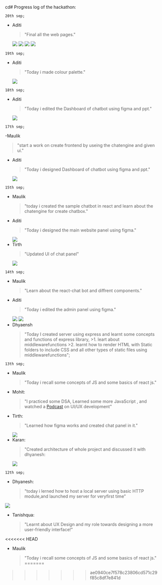 cd# Progress log of the hackathon:

```
20th sep;
```
- Aditi
     >"Final all the web pages."
     <img src="./Images/Panel/page1.jpg">
     <img src="./Images/Panel/page2.jpg">
     <img src="./Images/Panel/page3.jpg">
     <img src="./Images/Panel/page4.jpg">
```
19th sep;
```
- Aditi
     >"Today i made colour palette."
     <img src="./Images/Aditi/palette.jpg">
```
18th sep;
```
- Aditi
     >"Today i edited the Dashboard of chatbot using figma and ppt."
     <img src="./Images/Aditi/web6.jpg">
```
17th sep;
```
-Maulik
   >"start a work on create frontend by useing the chatengine and given ui."
   
- Aditi
     >"Today i designed Dashboard of chatbot using figma and ppt."
     <img src="./Images/Aditi/web5.jpg">
```
15th sep;
```
- Maulik
     >"today i created the sample chatbot in react and learn about the chatengine for create chatbox."
- Aditi
     >"Today i designed the main website panel using figma."
     <img src="./Images/Aditi/web4.jpg">
- Tirth
     >"Updated UI of chat panel"
     <img src="./Images/Tirth/Updated chat panel.png">
```
14th sep;
```
- Maulik
    >"Learn about the react-chat bot and diffrent components."
- Aditi
     >"Today i edited the admin panel using figma."
     <img src="./Images/Aditi/web2.png">
     <img src="./Images/Aditi/web3.png">
- Dhyaensh
     >    "Today I created server using express and learnt some concepts and functions of express library,
          >1. leart about middlewarefunctions
          >2. learnt how to render HTML with Static folders to include CSS and all other types of static files using middlewarefunctions";
```
13th sep;
```

- Maulik
     >"Today i recall some concepts of JS and some basics of react js."
- Mohit:
     >"I practiced some DSA, Learned some more JavaScript , and watched a [Podcast](https://www.youtube.com/watch?v=Ol_n4paZ0Ug&t=9s) on UI/UX development"
- Tirth:
     >"Learned how figma works and created chat panel in it."
     <img src="./Images/Tirth/Chat Panel.png">
- Karan:
     >"Created architecture of whole project and discussed it with dhyanesh:
     <img src="./Images/Karan/whatsapp_gtu.png">
```
12th sep;
```
- Dhyanesh:
     >"today i lerned how to host a local server using basic HTTP module,and launched my server for veryfirst time"

<img src=".\Images\Dhyanesh\FirstServerHosting.png">

- Tanishqua:
     >"Learnt about UX Design and my role towards designing a more user-friendly interface!"

<<<<<<< HEAD
- Maulik
     >"Today i recall some concepts of JS and some basics of react js."
=======
>>>>>>> ae0940ce7f578c23806cd571c29f85c8df7e841d

